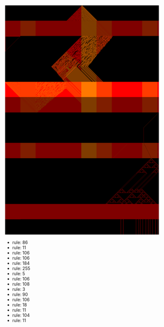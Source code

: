 ![photo](./output.png) 
 * rule: 86
* rule: 11
* rule: 106
* rule: 106
* rule: 184
* rule: 255
* rule: 5
* rule: 106
* rule: 108
* rule: 3
* rule: 90
* rule: 106
* rule: 18
* rule: 11
* rule: 104
* rule: 11
